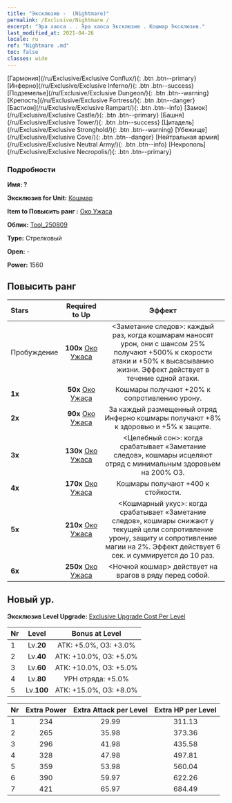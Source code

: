 ```yaml
---
title: "Эксклюзив -  (Nightmare)"
permalink: /Exclusive/Nightmare /
excerpt: "Эра хаоса . . Эра хаоса Эксклюзив . Кошмар Эксклюзив."
last_modified_at: 2021-04-26
locale: ru
ref: "Nightmare .md"
toc: false
classes: wide
---
```

 [Гармония](/ru/Exclusive/Exclusive Conflux/){: .btn .btn--primary} [Инферно](/ru/Exclusive/Exclusive Inferno/){: .btn .btn--success} [Подземелье](/ru/Exclusive/Exclusive Dungeon/){: .btn .btn--warning} [Крепость](/ru/Exclusive/Exclusive Fortress/){: .btn .btn--danger} [Бастион](/ru/Exclusive/Exclusive Rampart/){: .btn .btn--info} [Замок](/ru/Exclusive/Exclusive Castle/){: .btn .btn--primary} [Башня](/ru/Exclusive/Exclusive Tower/){: .btn .btn--success} [Цитадель](/ru/Exclusive/Exclusive Stronghold/){: .btn .btn--warning} [Убежище](/ru/Exclusive/Exclusive Cove/){: .btn .btn--danger} [Нейтральная армия](/ru/Exclusive/Exclusive Neutral Army/){: .btn .btn--info} [Некрополь](/ru/Exclusive/Exclusive Necropolis/){: .btn .btn--primary} 

### Подробности
 **Имя: ?** 

 **Эксклюзив for Unit:** [Кошмар](/ru/units/Nightmare/) 

 **Item to Повысить ранг :** [Око Ужаса](/ItemsRU/con_985/)

 **Облик:** [Tool_250809](/ItemsRU/con_653/)

 **Type:** Стрелковый

 **Open:** -

 **Power:** 1560

## Повысить ранг 

  |     Stars    |  Required to Up | Эффект |
  |:-------------|:---------------:|:---------------:|
  |  Пробуждение  | **100x** [Око Ужаса](/ItemsRU/con_985/) | <Заметание следов>: каждый раз, когда кошмарам наносят урон, они с шансом 25% получают +500% к скорости атаки и +50% к высасыванию жизни. Эффект действует в течение одной атаки. |
  | **1x** <i class="fas fa-star"/> | **50x** [Око Ужаса](/ItemsRU/con_985/) | Кошмары получают +20% к сопротивлению урону. |
  | **2x** <i class="fas fa-star"/> | **90x** [Око Ужаса](/ItemsRU/con_985/) | За каждый размещенный отряд Инферно кошмары получают +8% к здоровью и +5% к защите. |
  | **3x** <i class="fas fa-star"/> | **130x** [Око Ужаса](/ItemsRU/con_985/) | <Целебный сон>: когда срабатывает «Заметание следов», кошмары исцеляют отряд с минимальным здоровьем на 200% ОЗ. |
  | **4x** <i class="fas fa-star"/> | **170x** [Око Ужаса](/ItemsRU/con_985/) | Кошмары получают +400 к стойкости. |
  | **5x** <i class="fas fa-star"/> | **210x** [Око Ужаса](/ItemsRU/con_985/) | <Кошмарный укус>: когда срабатывает «Заметание следов», кошмары снижают у текущей цели сопротивление урону, защиту и сопротивление магии на 2%. Эффект действует 6 сек. и суммируется до 10 раз. |
  | **6x** <i class="fas fa-star"/> | **250x** [Око Ужаса](/ItemsRU/con_985/) | <Ночной кошмар> действует на врагов в ряду перед собой. |


## Новый ур.
 **Эксклюзив Level Upgrade:** [Exclusive Upgrade Cost Per Level](/Exclusive/ExclusiveUpgradeCostPerLevel/)

  |  Nr  |   Level  | Bonus at Level |
  |:-----|:--------:|:--------------:|
  | 1 | Lv.**20** | АТК: +5.0%, ОЗ: +3.0% |
  | 2 | Lv.**40** | АТК: +10.0%, ОЗ: +5.0% |
  | 3 | Lv.**60** | АТК: +10.0%, ОЗ: +5.0% |
  | 4 | Lv.**80** | УРН отряда: +5.0% |
  | 5 | Lv.**100** | АТК: +15.0%, ОЗ: +8.0% |


  |  Nr  |  Extra Power | Extra Attack per Level | Extra HP per Level |
  |:-----|:--------:|:--------:|:--------:|
  | 1 | 234 | 29.99 | 311.13 |
  | 2 | 265 | 35.98 | 373.36 |
  | 3 | 296 | 41.98 | 435.58 |
  | 4 | 328 | 47.98 | 497.81 |
  | 5 | 359 | 53.98 | 560.04 |
  | 6 | 390 | 59.97 | 622.26 |
  | 7 | 421 | 65.97 | 684.49 |


